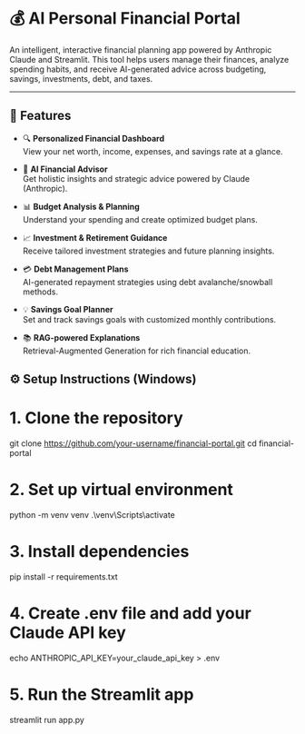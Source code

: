 # 💰 AI Personal Financial Portal

An intelligent, interactive financial planning app powered by Anthropic Claude and Streamlit. This tool helps users manage their finances, analyze spending habits, and receive AI-generated advice across budgeting, savings, investments, debt, and taxes.

---

## 🚀 Features

- 🔍 **Personalized Financial Dashboard**  
  View your net worth, income, expenses, and savings rate at a glance.

- 🤖 **AI Financial Advisor**  
  Get holistic insights and strategic advice powered by Claude (Anthropic).

- 📊 **Budget Analysis & Planning**  
  Understand your spending and create optimized budget plans.

- 📈 **Investment & Retirement Guidance**  
  Receive tailored investment strategies and future planning insights.

- 💳 **Debt Management Plans**  
  AI-generated repayment strategies using debt avalanche/snowball methods.

- 💡 **Savings Goal Planner**  
  Set and track savings goals with customized monthly contributions.

- 📚 **RAG-powered Explanations**  
  Retrieval-Augmented Generation for rich financial education.

## ⚙️ Setup Instructions (Windows)

# 1. Clone the repository
git clone https://github.com/your-username/financial-portal.git
cd financial-portal

# 2. Set up virtual environment
python -m venv venv
.\venv\Scripts\activate

# 3. Install dependencies
pip install -r requirements.txt

# 4. Create .env file and add your Claude API key
echo ANTHROPIC_API_KEY=your_claude_api_key > .env

# 5. Run the Streamlit app
streamlit run app.py